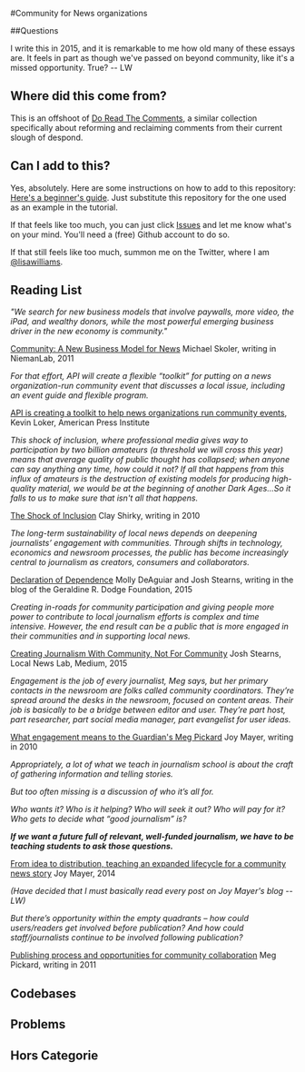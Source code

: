 #Community for News organizations

##Questions

I write this in 2015, and it is remarkable to me how old many of these essays are.  It feels in part as though we've passed on beyond community, like it's a missed opportunity.  True? -- LW


## Where did this come from?  

This is an offshoot of [Do Read The Comments](https://github.com/lisawilliams/doreadthecomments), a similar collection specifically about reforming and reclaiming comments from their current slough of despond.

## Can I add to this?  

Yes, absolutely.  Here are some instructions on how to add to this repository: [Here's a beginner's guide](https://nerds.inn.org/2015/03/17/contributing-to-the-inn-nerds-docs-repo-using-github-com/). Just substitute this repository for the one used as an example in the tutorial.  

If that feels like too much, you can just click [Issues](https://github.com/lisawilliams/community/issues/new) and let me know what's on your mind.  You'll need a (free) Github account to do so.  

If that still feels like too much, summon me on the Twitter, where I am [@lisawilliams](http://twitter.com/lisawilliams).

## Reading List 

*"We search for new business models that involve paywalls, more video, the iPad, and wealthy donors, while the most powerful emerging business driver in the new economy is community."*  

[Community: A New Business Model for News](http://niemanreports.org/articles/community-a-new-business-model-for-news/) Michael Skoler, writing in NiemanLab, 2011


*For that effort, API will create a flexible “toolkit” for putting on a news organization-run community event that discusses a local issue, including an event guide and flexible program.* 

[API is creating a toolkit to help news organizations run community events](https://www.americanpressinstitute.org/publications/api-updates/api-is-building-a-toolkit-to-help-news-organizations-run-community-events/), Kevin Loker, American Press Institute

*This shock of inclusion, where professional media gives way to participation by two billion amateurs (a threshold we will cross this year) means that average quality of public thought has collapsed; when anyone can say anything any time, how could it not? If all that happens from this influx of amateurs is the destruction of existing models for producing high-quality material, we would be at the beginning of another Dark Ages...So it falls to us to make sure that isn't all that happens.*

[The Shock of Inclusion](https://edge.org/response-detail/11609) Clay Shirky, writing in 2010


*The long-term sustainability of local news depends on deepening journalists’ engagement with communities. Through shifts in technology, economics and newsroom processes, the public has become increasingly central to journalism as creators, consumers and collaborators.*  

[Declaration of Dependence](http://blog.grdodge.org/2015/04/27/declaration-of-dependence/)  Molly DeAguiar and Josh Stearns, writing in the blog of the Geraldine R. Dodge Foundation, 2015

*Creating in-roads for community participation and giving people more power to contribute to local journalism efforts is complex and time intensive. However, the end result can be a public that is more engaged in their communities and in supporting local news.*

[Creating Journalism With Community, Not For Community](https://medium.com/the-local-news-lab/building-journalism-with-community-not-for-it-5c319992aebf) Josh Stearns, Local News Lab, Medium, 2015

*Engagement is the job of every journalist, Meg says, but her primary contacts in the newsroom are folks called community coordinators. They’re spread around the desks in the newsroom, focused on content areas. Their job is basically to be a bridge between editor and user. They’re part host, part researcher, part social media manager, part evangelist for user ideas.*

[What engagement means to the Guardian's Meg Pickard](http://joymayer.com/2010/12/01/what-engagement-means-to-the-guardians-meg-pickard)  Joy Mayer, writing in 2010

*Appropriately, a lot of what we teach in journalism school is about the craft of gathering information and telling stories.*

*But too often missing is a discussion of who it’s all for.*

*Who wants it?*
*Who is it helping?*
*Who will seek it out?*
*Who will pay for it?*
*Who gets to decide what “good journalism” is?*

***If we want a future full of relevant, well-funded journalism, we have to be teaching students to ask those questions.***

[From idea to distribution, teaching an expanded lifecycle for a community news story](http://joymayer.com/2014/10/30/from-idea-to-distribution-teaching-an-expanded-life-cycle-for-a-community-story/)  Joy Mayer, 2014

*(Have decided that I must basically read every post on Joy Mayer's blog -- LW)*

*But there’s opportunity within the empty quadrants – how could users/readers get involved before publication? And how could staff/journalists continue to be involved following publication?*

[Publishing process and opportunities for community collaboration](http://megpickard.com/2011/05/publishing-process-and-opportunities-for-community-collaboration/)  Meg Pickard, writing in 2011

## Codebases

## Problems 

## Hors Categorie